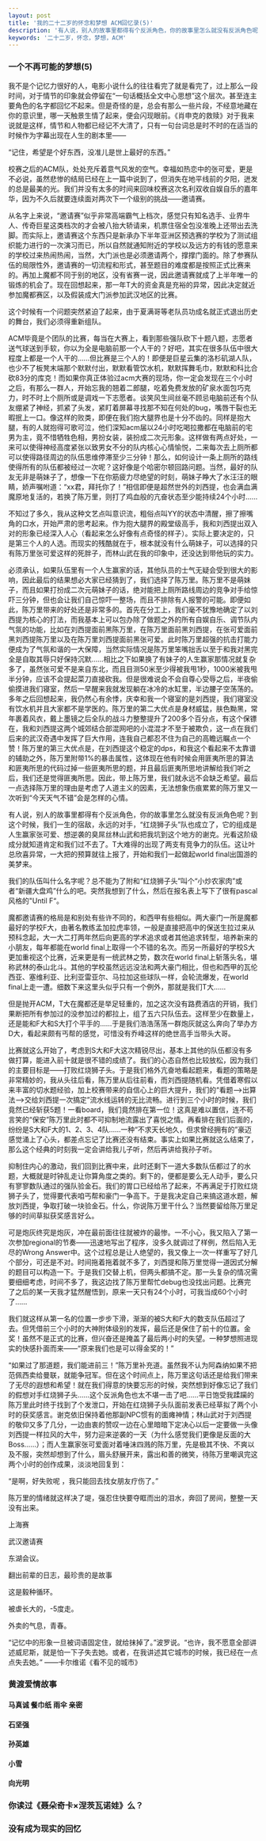 ```yaml
---
layout: post
title: '我的二十二岁的怀念和梦想 ACM回忆录(5)'
description: '有人说，别人的故事里都得有个反派角色，你的故事里怎么就没有反派角色呢？到这个时候，我们一生的宿敌，永远的对手，“红烧狮子头”队也成立了，它的组成是人生赢家张可爱、想逆袭的臭屌丝林山武和把我坑到这个地方的谢克。光看这阶级成分就知道肯定和我们过不去了。T大难得的出现了两支有竞争力的队伍。这让叶总欣喜异常，一大把的预算就往上报了，开始和我们一起做起world final出国游的美梦来。'
keywords: '二十二岁，怀念，梦想，ACM'
---
```


### 一个不再可能的梦想(5)

我不是个记忆力很好的人，电影小说什么的往往看完了就是看完了，过上那么一段时间，对于情节的印象就会停留在“一句话概括全文中心思想”这个层次。甚至连主要角色的名字都回忆不起来。但是奇怪的是，总会有那么一些片段，不经意地藏在你的意识里，哪一天触景生情了起来，便会闪现眼前。《肖申克的救赎》对于我来说就是这样，情节和人物都已经记不大清了，只有一句台词总是时不时的在适当的时候作为字幕出现在人生的剧本里——

“记住，希望是个好东西，没准儿是世上最好的东西。”

校赛之后的ACM队，处处充斥着意气风发的空气。幸福如热恋中的张可爱，更是不必说，虽然悲惨的结局已经在上一篇中说到了，但消失在地平线前的夕阳，迸发的总是最美的光。我们并没有太多的时间来回味校赛这次名利双收自娱自乐的嘉年华，因为不久后就要连续面对两次下一个级别的挑战——邀请赛。

从名字上来说，“邀请赛”似乎非常高端霸气上档次，感觉只有知名选手、业界牛人、传奇巨星这类档次的才会被八抬大轿请来，机票住宿全包没准晚上还带出去洗脚。而实际上，邀请赛这个东西只是新承办下半年亚洲区预选赛的学校为了测试组织能力进行的一次演习而已，所以自然就通知附近的学校以及远方的有钱的愿意来的学校过来热闹热闹，当然，大门派也是必须邀请两个，撑撑门面的。除了参赛队伍的局限性外，邀请赛的一切流程和形式，甚至题目的难度都是按照正式比赛来的。再加上魔都不同于别的地区，没有省赛一说，因此邀请赛就成了上半年唯一的锻炼的机会了。现在回想起来，那一年T大的资金真是充裕的异常，因此决定就近参加魔都赛区，以及假装成大门派参加武汉地区的比赛。

这个时候有一个问题突然紧迫了起来，由于夏满哥等老队员功成名就正式退出历史的舞台，我们必须得重新组队。

ACM毕竟是个团队的比赛，每当在大赛上，看到那些强队砍下十题八题，志愿者送气球送到手软，你以为全是电脑前那一个人干的？好吧，其实在很多队伍中很大程度上都是一个人干的......但比赛是三个人的！即便是巨星云集的洛杉矶湖人队，也少不了板凳末端那个默默付出，默默看管饮水机，默默挥舞毛巾，默默和科比合砍83分的库克！而如果你真正体验过acm大赛的现场，你一定会发现在三个小时之后，有那么一群人，开始忘我的翘着二郎腿，吃着免费发放的矿泉水面包巧克力，时不时上个厕所或是调戏一下志愿者。谈笑风生间丝毫不顾忌电脑前还有个队友绷紧了神经，抓紧了头发，紧盯着屏幕寻找那不知在何处的bug，嘴唇干裂也无暇抿上一口。像这样的败类，即便在我们抱大腿界也是十分不齿的。同样是抱大腿，有的人就抱得可歌可泣，他们深知acm届以24小时吃喝拉撒都在电脑前的宅男为主，竟不惜牺牲色相，男扮女装，装扮成二次元形象。这样做有两点好处，一来可以使得神经高度紧张以致男女不分的队内核心心情愉悦，二来每次去上厕所都可以使得路径周边的队伍思维停滞至少三分钟！那么，如何设计一条上厕所的路线使得所有的队伍都被经过一次呢？这好像是个哈密尔顿回路问题。当然，最好的队友无非是萌妹子了，想像一下在你筋疲力尽绝望的时刻，萌妹子睁大了水汪汪的眼睛，娇声嘱咐道：“xx君，拜托你了！”相信即便是超然世外的刘西提，也会满血满魔原地复活的，若换了陈万里，则打了鸡血般的亢奋状态至少能持续24个小时……

不知过了多久，我从这种文艺点叫意识流，粗俗点叫YY的状态中清醒，擦了擦嘴角的口水，开始严肃的思考起来。作为抱大腿界的殿堂级高手，我和刘西提出双入对的形象已经深入人心（看起来怎么好像有点奇怪的样子）。实际上要决定的，只是第三个人的人选。而现实的残酷就在于，根本就没有什么萌妹子，可以选择的只有陈万里张可爱这样的死胖子，而林山武在我的印象中，还没达到带他玩的实力。

必须承认，如果队伍里有一个人生赢家的话，其他队员的士气无疑会受到很大的影响，因此最后的结果想必大家已经猜到了，我们选择了陈万里。陈万里不是萌妹子，而且如果打扮成二次元萌妹子的话，绝对能把上厕所路线周边的竞争对手给惊吓三分钟，但也会让我们自己惊吓一整场，而且不排除有人报警的可能。即便如此，陈万里带来的好处还是非常多的。首先在分工上，我们毫不犹豫地确定了以刘西提为核心的打法，而我基本上可以包办除了做题之外的所有自娱自乐、调节队内气氛的功能，比如在刘西提面前黑陈万里，在陈万里面前黑刘西提，在张可爱面前黑刘西提陈万里以及在陈万里刘西提面前黑张可爱。此时陈万里超强的抗击打能力便成为了气氛和谐的一大保障，当然实际情况是陈万里笨嘴拙舌以至于和我对黑完全是自取其辱只好保持沉默……相比之下如果换了有妹子的人生赢家那情况就复杂多了，虽然张可爱不是来自东北，而且目测50米至少得被我甩1秒，1000米被我甩半分钟，应该不会提起菜刀直接砍我。但是很难说会不会自尊心受辱之后，半夜偷偷摸进我们寝室，然后一早醒来我就发现躺在冰冷的水缸里，半边腰子空荡荡的。多年之后回想起来，我仍然心有余悸，庆幸和我一个寝室的是刘西提，我们寝室没有饮水机并且大家都不是学医的。陈万里的第二大优点是身材威猛，肤色黝黑，常年裹着风衣，戴上墨镜之后全队的战斗力整整提升了200多个百分点，有这个保镖在，我和刘西提这两个城郊结合部混网吧的小混混才不至于被欺负，这一点在我们后来的武汉奇遇中发挥了巨大作用，连我自己都忍不住为自己的高瞻远瞩点一个赞！陈万里的第三大优点是，在刘西提这个稳定的dps，和我这个看起来不太靠谱的辅助之外，陈万里附带1%的暴击属性，这体现在他有时候会用匪夷所思的算法和匪夷所思的代码过掉一些匪夷所思的题，并且最后匪夷所思地讲解给我们听之后，我们还是觉得匪夷所思。因此，带上陈万里，我们就永远不会缺乏希望。最后一点选择陈万里的理由是考虑了人道主义的因素，无法想象伤痕累累的陈万里又一次听到“今天天气不错”会是怎样的心情。

有人说，别人的故事里都得有个反派角色，你的故事里怎么就没有反派角色呢？到这个时候，我们一生的宿敌，永远的对手，“红烧狮子头”队也成立了，它的组成是人生赢家张可爱、想逆袭的臭屌丝林山武和把我坑到这个地方的谢克。光看这阶级成分就知道肯定和我们过不去了。T大难得的出现了两支有竞争力的队伍。这让叶总欣喜异常，一大把的预算就往上报了，开始和我们一起做起world final出国游的美梦来。

我们的队伍叫什么名字呢？总不能为了附和“红烧狮子头”叫个“小炒农家肉”或者“新疆大盘鸡”什么的吧。突然我想到了什么，然后在报名表上写下了很有pascal风格的"Until F“。

魔都邀请赛的格局是和别处有些许不同的，和西甲有些相似。两大豪门一所是魔都最好的学校F大，由著名教练孟加拉虎率领，一般是直接把高中的保送生拉过来从预科念起，大一大二打两年然后向更高的学术追求或者其他追求转型，培养新来的小朋友，每年都能在world final上取得一个不错的名次。而另一所最好的学校S大更加重视这个比赛，近来更是有一统武林之势，数次在world final上斩落头名，堪称武林的泰山北斗。其他的学校虽然远远没法和两大豪门相比，但也和西甲的瓦伦西亚、塞维利亚、比利亚雷亚尔、马拉加这些球队一样，会轮流爆发，在world final上走一遭。细数下来这里头似乎只有一个例外，那就是我们T大……

但是抛开ACM，T大在魔都还是举足轻重的，加之这次没有路费酒店的开销，我们果断把所有参加过的没参加过的都拉上，组了五六只队伍去。这样至少在数量上，还是能和F大和S大打个平手的……于是我们浩浩荡荡一群炮灰就这么奔向了举办方D大，看起来颇有丐帮的感觉，可惜没有乔峰这样的绝世高手当带头大哥。

比赛就这么开始了，考虑到S大和F大这次精锐尽出，基本上其他的队伍都没有多做打算，能进入前十就是很不错的成绩了。我们的心态自然也比较放松，因为我们的主要目标是——打败红烧狮子头。于是我们格外亢奋地看起题来，看题的策略是非常精妙的，我从头往后看，陈万里从后往前看，而刘西提随机看。凭借着寒假以来丰富的切水题经验，加上校赛带来的自信心上的巨大提升，我们的“看题-->出算法-->交给刘西提一次搞定”流水线运转的无比流畅。进行到三个小时的时候，我们竟然已经斩获5题！一看board，我们竟然排在第一位！这真是难以置信，连不苟言笑的“保安”陈万里此时都不可抑制地流露出了喜悦之情。再看排在我们后面的，纷纷是S大和F大的1、2、3、4队……一种“不求天长地久，但求曾经拥有的”豪迈感觉涌上了心头，都差点忘记了比赛还没有结束。事实上如果比赛就这么结束了，那么这个经典的时刻我一定会讲给我儿子听，然后再讲给我孙子听。

抑制住内心的激动，我们回到比赛中来，此时还剩下一道大多数队伍都过了的水题，大概就是时钟乱走让你算角度之类的。剩下的，便都是要么无人动手，要么只有寥寥数队通过的强队验金石。我们的胃口已经给吊了起来，不再满足于打败红烧狮子头了，觉得要代表咱丐帮和豪门一争高下。于是我决定自己来搞这道水题，解放刘西提，争取打破一块验金石。什么，你说陈万里干什么？当然要留给陈万里足够的时间草拟获奖感言好么。

可是炮灰终究是炮灰，冲在最前面往往就被炸的最惨。一不小心，我又陷入了第一次参加regional的节奏——迅速地写出了程序，没多久就调过了样例，然后陷入无尽的Wrong Answer中。这个过程总是让人绝望的，我又像上一次一样重写了好几个部分，可还是不对。时间拖着拖着就不多了，刘西提和陈万里觉得一道因式分解的题目可以构造一下。于是我们交替上机，但两头都搞不定。那一头复杂的情况需要细细考虑，时间不多了，我这边找了陈万里帮忙debug也没找出问题。比赛完了之后的某一天我才猛然醒悟到，原来一天只有24个小时，可我当成60个小时了……

我们就这样从第一名的位置一步步下滑，渐渐的被S大和F大的数支队伍超过了去。但凭借前三个小时的大神附体级别的发挥，最后还是保住了前十的位置。金奖！虽然不是正式的比赛，但兴奋还是掩盖了最后两小时的失望。一种梦想照进现实的快感扑面而来——“原来我们也是可以得金奖的！”

“如果过了那道题，我们能进前三！”陈万里补充道。虽然我不认为阿森纳如果不把范佩西卖给曼联，就能争冠军。但在这个时间点上，陈万里这句话还是给我们带来了无尽的遐想和希望！就在我们得意的快要忘形的时候，突然想到好像忘记了我们的假想对手红烧狮子头……这个反派角色也太不堪一击了吧……平日饱受我蹂躏的陈万里此时终于找到了个发泄口，开始在红烧狮子头队面前发表已经草拟了两个小时的获奖感言。谢克依旧保持着他那副NPC惯有的面瘫神情；林山武对于刘西提的敬仰又多了几分，一边由衷的赞叹一边在心里暗暗下定决心以后一定要做一头像刘西提一样拉风的大牛，努力迎来逆袭的一天（为什么感觉我们更像是反面的大Boss……）；而人生赢家张可爱面对着唾沫四溅的陈万里，先是极其不快、不爽以及不服，突然却想到了什么，眉头舒展开来，露出和善的微笑，待陈万里嘲讽完这两个小时的创作成果，淡淡地回复到：

“是啊，好失败呢 ，我只能回去找女朋友疗伤了。”

陈万里的情绪就这样决了堤，强忍住快要夺眶而出的泪水，奔回了房间，整整一天没有出来。

上海赛

武汉邀请赛

东湖会议。

翻出前辈的日志，最珍贵的是故事

这是毅种循环。

被虐长大的，-5度走。

外卖的气息，青春。


“记忆中的形象一旦被词语固定住，就给抹掉了。”波罗说。“也许，我不愿意全部讲述威尼斯，就是怕一下子失去她。或者，在我讲述其它城市的时候，我已经在一点点失去她。” 	——卡尔维诺《看不见的城市》
### 黄渡爱情故事
#### 马真诚 餐巾纸 雨伞 亲密
#### 石坚强
#### 孙英雄
#### 小雪
#### 向光明

### 你读过《聂朵奇卡×涅茨瓦诺娃》么？

### 没有成为现实的回忆


